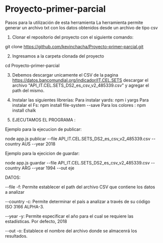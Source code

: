 # Proyecto-primer-parcial
Pasos para la utilización de esta herramienta
La herramienta permite generar un archivo txt con los datos obtenidos desde un archivo de tipo csv

1. Clonar el repositorio del proyecto con el siguiente comando:

git clone https://github.com/kevinchacha/Proyecto-primer-parcial.git

2. Ingresamos a la carpeta clonada del proyecto 

cd Proyecto-primer-parcial

3. Debemos descargar unicamente el CSV de la pagina https://datos.bancomundial.org/indicador/IT.CEL.SETS 
descargar el archivo "API_IT.CEL.SETS_DS2_es_csv_v2_485339.csv" y agregar el path del mismo.


4. Instalar las siguientes librerías:
Para instalar yards:
npm i yargs
Para instalar el Fs:
npm install file-system --save
Para los colores :
npm install chalk

5. EJECUTAMOS EL PROGRAMA :

Ejemplo para la ejecucion de publicar: 

node app.js publicar  --file API_IT.CEL.SETS_DS2_es_csv_v2_485339.csv --country AUS --year 2018

Ejemplo para la ejecicion de guardar:

node app.js guardar --file API_IT.CEL.SETS_DS2_es_csv_v2_485339.csv --country ARG  --year 1994  --out eje

DATOS:

--file -f: Permite establecer el path del archivo CSV que
contiene los datos a analizar

--country -c: Permite determinar el país a analizar a través
de su código ISO 3166 ALPHA-3.

--year -y: Permite especificar el año para el cual se
requiere las estadísticas. Por defecto, 2018


--out -o: Establece el nombre del archivo donde se almacenrá
los resultados.




